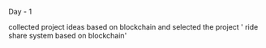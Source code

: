 
Day - 1

collected project ideas based on blockchain and selected the project ' ride share system based on blockchain'
